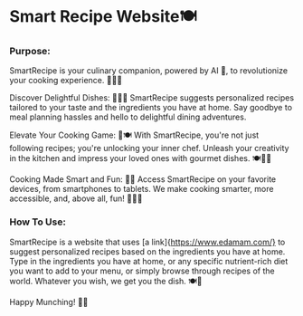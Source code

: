 # Smart Recipe Website🍽️

### Purpose:
SmartRecipe is your culinary companion, powered by AI 🤖, to revolutionize your cooking experience. 🍳👨‍🍳

Discover Delightful Dishes: 🌮🍕🥗
SmartRecipe suggests personalized recipes tailored to your taste and the ingredients you have at home. Say goodbye to meal planning hassles and hello to delightful dining adventures.

Elevate Your Cooking Game: 🚀🍽️
With SmartRecipe, you're not just following recipes; you're unlocking your inner chef. Unleash your creativity in the kitchen and impress your loved ones with gourmet dishes. 🍽️👩‍🍳

Cooking Made Smart and Fun: 📱🍲
Access SmartRecipe on your favorite devices, from smartphones to tablets. We make cooking smarter, more accessible, and, above all, fun! 📱👩‍🍳

### How To Use:

SmartRecipe is a website that uses [a link]{https://www.edamam.com/} to suggest personalized recipes based on the ingredients you have at home.
Type in the ingredients you have at home, or any specific nutrient-rich diet you want to add to your menu, or simply browse through recipes of the world. Whatever you wish, we get you the dish. 🍽️🥗

Happy Munching! 🌟✨
